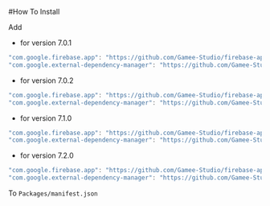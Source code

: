 #How To Install

Add 

- for version 7.0.1
```csharp
"com.google.firebase.app": "https://github.com/Gamee-Studio/firebase-app.git?path=Assets/_Root#7.0.1",
"com.google.external-dependency-manager": "https://github.com/Gamee-Studio/external-dependency-manager.git?path=Assets/_Root#1.2.161-pre1",
```

- for version 7.0.2
```csharp
"com.google.firebase.app": "https://github.com/Gamee-Studio/firebase-app.git?path=Assets/_Root#7.0.2",
"com.google.external-dependency-manager": "https://github.com/Gamee-Studio/external-dependency-manager.git?path=Assets/_Root#1.2.163",
```

- for version 7.1.0
```csharp
"com.google.firebase.app": "https://github.com/Gamee-Studio/firebase-app.git?path=Assets/_Root#7.1.0",
"com.google.external-dependency-manager": "https://github.com/Gamee-Studio/external-dependency-manager.git?path=Assets/_Root#1.2.164",
```

- for version 7.2.0
```csharp
"com.google.firebase.app": "https://github.com/Gamee-Studio/firebase-app.git?path=Assets/_Root#7.2.0",
"com.google.external-dependency-manager": "https://github.com/Gamee-Studio/external-dependency-manager.git?path=Assets/_Root#1.2.165",
```

To `Packages/manifest.json`